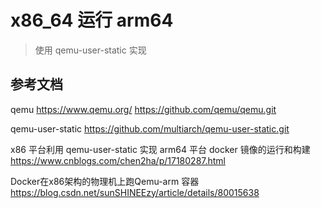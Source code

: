 # x86_64 运行 arm64

> 使用 qemu-user-static 实现

## 参考文档

qemu
https://www.qemu.org/
https://github.com/qemu/qemu.git

qemu-user-static
https://github.com/multiarch/qemu-user-static.git

x86 平台利用 qemu-user-static 实现 arm64 平台 docker 镜像的运行和构建
https://www.cnblogs.com/chen2ha/p/17180287.html

Docker在x86架构的物理机上跑Qemu-arm 容器
https://blog.csdn.net/sunSHINEEzy/article/details/80015638


